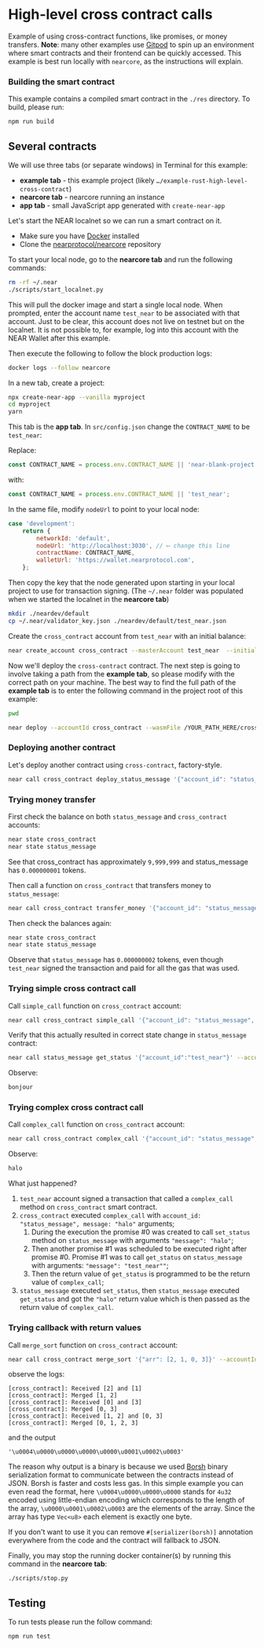 High-level cross contract calls
===============================

<!-- MAGIC COMMENT: DO NOT DELETE! Everything above this line is hidden on NEAR Examples page -->

Example of using cross-contract functions, like promises, or money transfers.
**Note**: many other examples use [Gitpod](https://www.gitpod.io/) to spin up an environment where smart contracts and their frontend can be quickly accessed. This example is best run locally with `nearcore`, as the instructions will explain.

### Building the smart contract
This example contains a compiled smart contract in the `./res` directory. To build, please run:
```bash
npm run build
```

## Several contracts
We will use three tabs (or separate windows) in Terminal for this example:
- **example tab** - this example project (likely `…/example-rust-high-level-cross-contract`)
- **nearcore tab** - nearcore running an instance
- **app tab** - small JavaScript app generated with `create-near-app`

Let's start the NEAR localnet so we can run a smart contract on it.

* Make sure you have [Docker](https://www.docker.com/) installed
* Clone the [nearprotocol/nearcore](https://github.com/nearprotocol/nearcore) repository

To start your local node, go to the **nearcore tab** and run the following commands:
```bash
rm -rf ~/.near
./scripts/start_localnet.py
```

This will pull the docker image and start a single local node.
When prompted, enter the account name `test_near` to be associated with that account.
Just to be clear, this account does not live on testnet but on the localnet. It is not possible to, for example, log into this account with the NEAR Wallet after this example.

Then execute the following to follow the block production logs:
```bash
docker logs --follow nearcore
```

In a new tab, create a project:
```bash
npx create-near-app --vanilla myproject
cd myproject
yarn
```

This tab is the **app tab**. In `src/config.json` change the `CONTRACT_NAME` to be `test_near`:

Replace:
```javascript
const CONTRACT_NAME = process.env.CONTRACT_NAME || 'near-blank-project';
```

with:
```javascript
const CONTRACT_NAME = process.env.CONTRACT_NAME || 'test_near';
```

In the same file, modify `nodeUrl` to point to your local node:
```javascript
case 'development':
    return {
        networkId: 'default',
        nodeUrl: 'http://localhost:3030', // ⟵ change this line
        contractName: CONTRACT_NAME,
        walletUrl: 'https://wallet.nearprotocol.com',
    };
```

Then copy the key that the node generated upon starting in your local project to use for transaction signing.
(The `~/.near` folder was populated when we started the localnet in the **nearcore tab**)
```bash
mkdir ./neardev/default
cp ~/.near/validator_key.json ./neardev/default/test_near.json
```

Create the `cross_contract` account from `test_near` with an initial balance:
```bash
near create_account cross_contract --masterAccount test_near  --initialBalance 10000000
```

Now we'll deploy the `cross-contract` contract.
The next step is going to involve taking a path from the **example tab**, so please modify with the correct path on your machine.
The best way to find the full path of the **example tab** is to enter the following command in the project root of this example:
```bash
pwd
```

```bash
near deploy --accountId cross_contract --wasmFile /YOUR_PATH_HERE/cross-contract-high-level/res/cross_contract_high_level.wasm
```

### Deploying another contract
Let's deploy another contract using `cross-contract`, factory-style.
```bash
near call cross_contract deploy_status_message '{"account_id": "status_message", "amount":1000000000000000}' --accountId test_near
```

### Trying money transfer

First check the balance on both `status_message` and `cross_contract` accounts:
```bash
near state cross_contract
near state status_message
```

See that cross_contract has approximately `9,999,999` and status_message has `0.000000001` tokens.

Then call a function on `cross_contract` that transfers money to `status_message`:
```bash
near call cross_contract transfer_money '{"account_id": "status_message", "amount":1000000000000000}' --accountId test_near
```

Then check the balances again:
```bash
near state cross_contract
near state status_message
```

Observe that `status_message` has `0.000000002` tokens, even though
`test_near` signed the transaction and paid for all the gas that was used.

### Trying simple cross contract call

Call `simple_call` function on `cross_contract` account:
```bash
near call cross_contract simple_call '{"account_id": "status_message", "message":"bonjour"}' --accountId test_near --gas 10000000000000000000
```

Verify that this actually resulted in correct state change in `status_message` contract:
```bash
near call status_message get_status '{"account_id":"test_near"}' --accountId test_near --gas 10000000000000000000
```

Observe:
```bash
bonjour
```

### Trying complex cross contract call

Call `complex_call` function on `cross_contract` account:
```bash
near call cross_contract complex_call '{"account_id": "status_message", "message":"halo"}' --accountId test_near --gas 10000000000000000000
```

Observe:
```bash
halo
```

What just happened?

1. `test_near` account signed a transaction that called a `complex_call` method on `cross_contract` smart contract.
2. `cross_contract` executed `complex_call` with `account_id: "status_message", message: "halo"` arguments;
    1. During the execution the promise #0 was created to call `set_status` method on `status_message` with arguments `"message": "halo"`;
    2. Then another promise #1 was scheduled to be executed right after promise #0. Promise #1 was to call `get_status` on `status_message` with arguments: `"message": "test_near""`;
    3. Then the return value of `get_status` is programmed to be the return value of `complex_call`;
3. `status_message` executed `set_status`, then `status_message` executed `get_status` and got the `"halo"` return value
which is then passed as the return value of `complex_call`.

### Trying callback with return values

Call `merge_sort` function on `cross_contract` account:
```bash
near call cross_contract merge_sort '{"arr": [2, 1, 0, 3]}' --accountId test_near --gas 10000000000000000000
```

observe the logs:
```
[cross_contract]: Received [2] and [1]
[cross_contract]: Merged [1, 2]
[cross_contract]: Received [0] and [3]
[cross_contract]: Merged [0, 3]
[cross_contract]: Received [1, 2] and [0, 3]
[cross_contract]: Merged [0, 1, 2, 3]
```

and the output
```
'\u0004\u0000\u0000\u0000\u0000\u0001\u0002\u0003'
```
The reason why output is a binary is because we used [Borsh](http://borsh.io) binary serialization format to communicate
between the contracts instead of JSON. Borsh is faster and costs less gas. In this simple example you can even read
the format, here `\u0004\u0000\u0000\u0000` stands for `4u32` encoded using little-endian encoding which corresponds to the
length of the array, `\u0000\u0001\u0002\u0003` are the elements of the array. Since the array has type `Vec<u8>` each
element is exactly one byte.

If you don't want to use it you can remove `#[serializer(borsh)]` annotation everywhere from the code and the contract will fallback to JSON.

Finally, you may stop the running docker container(s) by running this command in the **nearcore tab**:
```bash
./scripts/stop.py
```

## Testing
To run tests please run the follow command:
```bash
npm run test
```